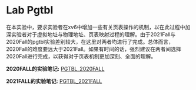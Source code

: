 # Lab Pgtbl

在本实验中，要求实验者在xv6中增加一些有关页表操作的机制，以在此过程中加深实验者对于虚拟地址与物理地址、页表映射过程的理解。由于2021Fall与2020Fall的pgtbl实验差别较大，在这里对两者均进行了完成。总体而言，2020Fall的难度要远大于2021Fall。如果有时间的话，强烈建议在两者间选择2020Fall进行完成，以获得对于页表机制更加深刻、全面的理解。

**2020FALL的实验笔记:** [PGTBL_2020FALL](https://github.com/jlu-xiurui/MIT6.S081-2021-FALL/blob/master/lab3-pgtbl/pgtbl-2020FALL/2020%20FALL%20Pgtbl.md) 

**2021FALL的实验笔记:** [PGTBL_2021FALL](https://github.com/jlu-xiurui/MIT6.S081-2021-FALL/blob/master/lab3-pgtbl/pgtbl-2021FALL/2021%20FALL%20Pgtbl.md)
